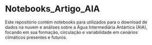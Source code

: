 # Notebooks_Artigo_AIA
Este repositório contém notebooks para utilizados para o download de dados na nuvem e análises sobre a Água Intermediária Antártica (AIA), focando em sua formação, circulação e variabilidade em cenários climáticos presentes e futuros.
